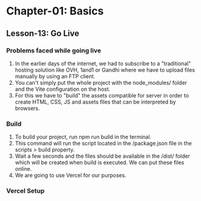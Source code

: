 # Chapter-01: Basics

## Lesson-13: Go Live

### Problems faced while going live
1. In the earlier days of the internet, we had to subscribe to a "traditional" hosting solution like OVH, 1and1 or Gandhi where we have to upload files manually by using an FTP client.
2. You can't simply put the whole project with the node_modules/ folder and the Vite configuration on the host.
3. For this we have to "build" the assets compatible for server in order to create HTML, CSS, JS and assets files that can be interpreted by browsers.

### Build
1. To build your project, run npm run build in the terminal.
2. This command will run the script located in the /package.json file in the scripts > build property.
3. Wait a few seconds and the files should be available in the /dist/ folder which will be created when build is executed. We can put these files online.
4. We are going to use Vercel for our purposes.

### Vercel Setup
